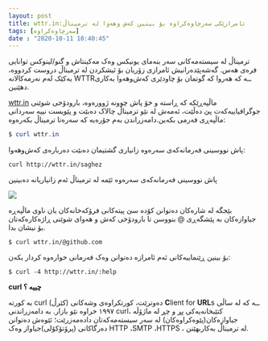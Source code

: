 ```yaml
---
layout: post
title: wttr.in:ئامرازێکی سەرچاوەکراوە بۆ بینین کەش وهەوا لە ترمیناڵ
tags: [سەرچاوەکراوە]
date : "2020-10-11 10:40:45"
---
```


ترمیناڵ لە سیستەمەکانی سەر بنەمای یونیکس وەک مەکینتاش و گنو/لینوکس توانایی فرەی هەس. گەشەپێدەرانیش ئامرازی زۆریان بۆ  ئیشکردن لە ترمیناڵ دروست کردووە، یەکێک لەم نەرمەکالانە WTTRــە کە هەروا کە گوتمان بۆ چاودێری کەش‌و‌هەوا بەکاری دهێنین.

[wttr.in](http://wttr.in/) ماڵپەڕێکە  کە ڕاستە و خۆ پاش چوونە ژوورەوە، بارودۆخی شوێنی جوگرافیاییەکەت پێ دەڵێت، ئەمەش لە نێو ترمیناڵ چالاک دەبێت و پێویست نییە سەردانی ماڵپەڕی فەرمی بکەین.دامەزراندن بەم جۆرەیە کە سەرەتا ترمیناڵ بکەرەوە:

```powershell
$ curl wttr.in
```

پاش نووسینی فەرمانەکەی سەرەوە زانیاری گشتیمان دەبێت دەربارەی کەش‌وهەوا:

```shell
curl http://wttr.in/saghez
```

پاش نووسینی فەرمانەکەی سەرەوە ئێمە لە ترمیناڵ ئەم زانیاریانە دەبینین



![](/blog/images/9552807.png)



بێجگە لە شارەکان دەتوانن کۆدە سێ پیتەکانی فرۆکەخانەکان یان ناوی ماڵپەڕە جیاوازەکان بە پێشگەڕی @ بنووسن تا بارودۆخی کەش و هەوای شوێنی ڕاژەکارەکەتان بۆ نیشان بدا.

```shell
$ curl wttr.in/@github.com
```

بۆ بینین ڕێنماییەکانی ئەم ئامرازە دەتوانن وەک فەرمانی خوارەوە کردار بکەن:

```shell
$ curl -4 http://wttr.in/:help
```

**curl  چییە ؟**

بە کورتە curl (کێرڵ) دەوترێت، کورتکراوەی وشەکانی **C**lient for **URL**s ــە کە لە ساڵی ١٩٩٧ خراوە نێو بازار. بە دامەزراندنی  curl،  کتێبخانەیەکی  پڕ و چڕ لە ماژۆڵە جیاوازەکان(پێوەکراوەکان) لە سەر سیستەمەکەتان دادەمەزرێت؛ ئێوەش دەتوانن دەرگاکانی (پرۆتۆکۆلی)جیاواز وەک HTTP ،SMTP ،HTTPS ، لە ترمیناڵ بەکاربهێنن.